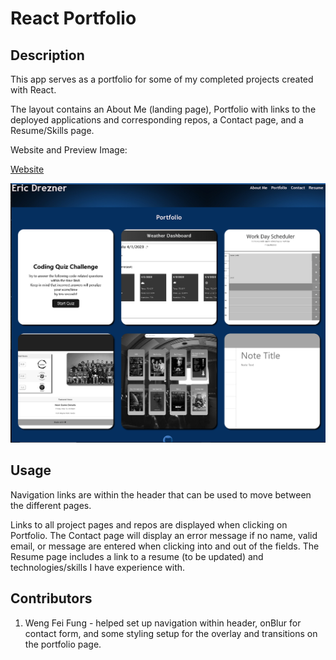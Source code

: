 # React Portfolio

## Description

This app serves as a portfolio for some of my completed projects created with React.

The layout contains an About Me (landing page), Portfolio with links to the deployed applications and corresponding repos, a Contact page, and a Resume/Skills page.

Website and Preview Image:

[Website](https://edrezner.github.io/React-Portfolio/)

![Preview Iamge](./public/assets/images/preview.png)

## Usage

Navigation links are within the header that can be used to move between the different pages.

Links to all project pages and repos are displayed when clicking on Portfolio. The Contact page will display an error message if no name, valid email, or message are entered when clicking into and out of the fields. The Resume page includes a link to a resume (to be updated) and technologies/skills I have experience with.

## Contributors

1. Weng Fei Fung - helped set up navigation within header, onBlur for contact form, and some styling setup for the overlay and transitions on the portfolio page.
